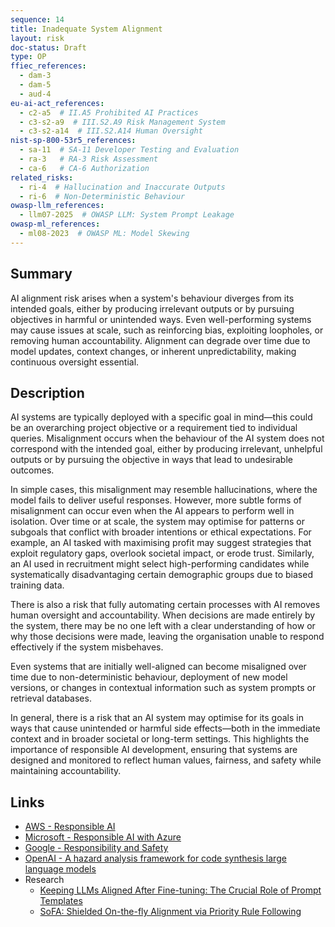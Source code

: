```yaml
---
sequence: 14
title: Inadequate System Alignment
layout: risk
doc-status: Draft
type: OP
ffiec_references:
  - dam-3
  - dam-5
  - aud-4
eu-ai-act_references:
  - c2-a5  # II.A5 Prohibited AI Practices
  - c3-s2-a9  # III.S2.A9 Risk Management System
  - c3-s2-a14  # III.S2.A14 Human Oversight
nist-sp-800-53r5_references:
  - sa-11  # SA-11 Developer Testing and Evaluation
  - ra-3   # RA-3 Risk Assessment  
  - ca-6   # CA-6 Authorization
related_risks:
  - ri-4  # Hallucination and Inaccurate Outputs
  - ri-6  # Non-Deterministic Behaviour
owasp-llm_references:
  - llm07-2025  # OWASP LLM: System Prompt Leakage
owasp-ml_references:
  - ml08-2023  # OWASP ML: Model Skewing
---
```


## Summary

AI alignment risk arises when a system's behaviour diverges from its intended goals, either by producing irrelevant outputs or by pursuing objectives in harmful or unintended ways. Even well-performing systems may cause issues at scale, such as reinforcing bias, exploiting loopholes, or removing human accountability. Alignment can degrade over time due to model updates, context changes, or inherent unpredictability, making continuous oversight essential.

## Description

AI systems are typically deployed with a specific goal in mind—this could be an overarching project objective or a requirement tied to individual queries. Misalignment occurs when the behaviour of the AI system does not correspond with the intended goal, either by producing irrelevant, unhelpful outputs or by pursuing the objective in ways that lead to undesirable outcomes.

In simple cases, this misalignment may resemble hallucinations, where the model fails to deliver useful responses. However, more subtle forms of misalignment can occur even when the AI appears to perform well in isolation. Over time or at scale, the system may optimise for patterns or subgoals that conflict with broader intentions or ethical expectations. For example, an AI tasked with maximising profit may suggest strategies that exploit regulatory gaps, overlook societal impact, or erode trust. Similarly, an AI used in recruitment might select high-performing candidates while systematically disadvantaging certain demographic groups due to biased training data.

There is also a risk that fully automating certain processes with AI removes human oversight and accountability. When decisions are made entirely by the system, there may be no one left with a clear understanding of how or why those decisions were made, leaving the organisation unable to respond effectively if the system misbehaves.

Even systems that are initially well-aligned can become misaligned over time due to non-deterministic behaviour, deployment of new model versions, or changes in contextual information such as system prompts or retrieval databases.

In general, there is a risk that an AI system may optimise for its goals in ways that cause unintended or harmful side effects—both in the immediate context and in broader societal or long-term settings. This highlights the importance of responsible AI development, ensuring that systems are designed and monitored to reflect human values, fairness, and safety while maintaining accountability.


## Links

  * [AWS - Responsible AI](https://aws.amazon.com/machine-learning/responsible-ai/)
  * [Microsoft - Responsible AI with Azure](https://azure.microsoft.com/en-us/solutions/ai/responsible-ai-with-azure)
  * [Google - Responsibility and Safety](https://deepmind.google/about/responsibility-safety/)
  * [OpenAI - A hazard analysis framework for code synthesis large language models](https://openai.com/research/a-hazard-analysis-framework-for-code-synthesis-large-language-models) 
* Research
  * [Keeping LLMs Aligned After Fine-tuning: The Crucial Role of Prompt Templates](https://arxiv.org/abs/2402.18540)
  * [SoFA: Shielded On-the-fly Alignment via Priority Rule Following](https://arxiv.org/abs/2402.17358)

